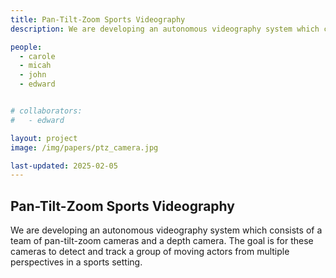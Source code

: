 ```yaml
---
title: Pan-Tilt-Zoom Sports Videography
description: We are developing an autonomous videography system which consists of a team of pan-tilt-zoom cameras and a depth camera. The goal is for these cameras to detect and track a group of moving actors from multiple perspectives in a sports setting.

people:
  - carole
  - micah
  - john
  - edward


# collaborators:
#   - edward

layout: project
image: /img/papers/ptz_camera.jpg

last-updated: 2025-02-05
---
```


## Pan-Tilt-Zoom Sports Videography

We are developing an autonomous videography system which consists of a team of pan-tilt-zoom cameras and a depth camera. The goal is for these cameras to detect and track a group of moving actors from multiple perspectives in a sports setting.

